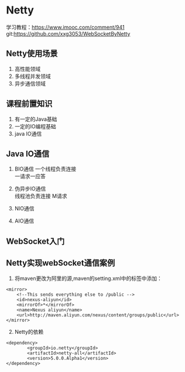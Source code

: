 # Netty
学习教程：https://www.imooc.com/comment/941    
git:https://github.com/xxg3053/WebSocketByNetty  

## Netty使用场景
1. 高性能领域
2. 多线程并发领域
3. 异步通信领域



## 课程前置知识
1. 有一定的Java基础
2. 一定的IO编程基础
3. java IO通信

## Java IO通信

1. BIO通信
一个线程负责连接   
一请求一应答   

2. 伪异步IO通信   
线程池负责连接
M请求
 
3. NIO通信

4. AIO通信


## WebSocket入门

## Netty实现webSocket通信案例
1. 将maven更改为阿里的源,maven的setting.xml中的<mirrors>标签中添加：
```
<mirror>
    <!--This sends everything else to /public -->
    <id>nexus-aliyun</id>
    <mirrorOf>*</mirrorOf>
    <name>Nexus aliyun</name>
    <url>http://maven.aliyun.com/nexus/content/groups/public</url>
</mirror>
```

2. Netty的依赖
```
<dependency>   
        <groupId>io.netty</groupId>
        <artifactId>netty-all</artifactId>
        <version>5.0.0.Alpha1</version>
</dependency>
```
    
